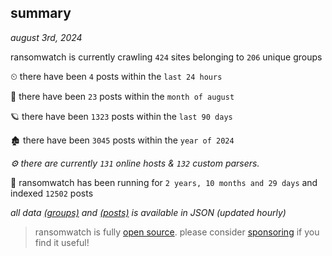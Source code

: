 
## summary
_august 3rd, 2024_

ransomwatch is currently crawling `424` sites belonging to `206` unique groups

⏲ there have been `4` posts within the `last 24 hours`

🦈 there have been `23` posts within the `month of august`

🪐 there have been `1323` posts within the `last 90 days`

🏚 there have been `3045` posts within the `year of 2024`

_⚙️ there are currently `131` online hosts & `132` custom parsers._

🦕 ransomwatch has been running for `2 years, 10 months and 29 days` and indexed `12502` posts

_all data  [(groups)](http://ransomwhat.telemetry.ltd/groups) and [(posts)](http://ransomwhat.telemetry.ltd/posts) is available in JSON (updated hourly)_

> ransomwatch is fully [open source](https://github.com/joshhighet/ransomwatch#ransomwatch--). please consider [sponsoring](https://github.com/sponsors/joshhighet) if you find it useful!
